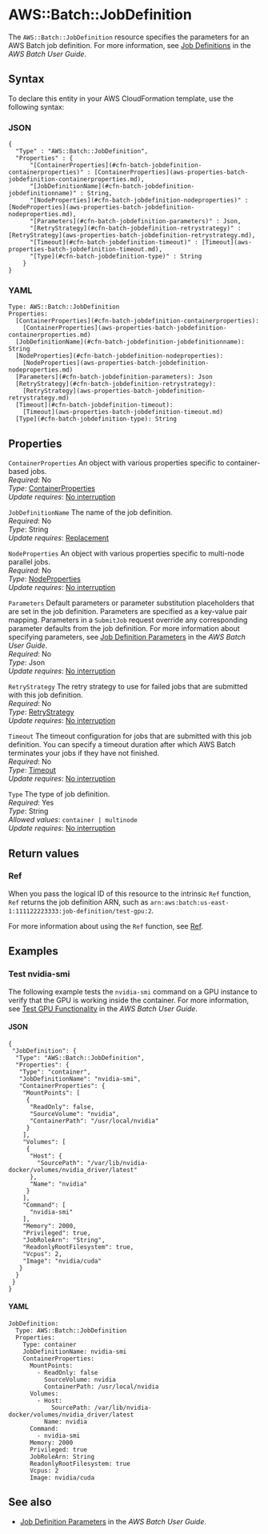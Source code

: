 # AWS::Batch::JobDefinition<a name="aws-resource-batch-jobdefinition"></a>

The `AWS::Batch::JobDefinition` resource specifies the parameters for an AWS Batch job definition\. For more information, see [Job Definitions](https://docs.aws.amazon.com/batch/latest/userguide/job_definitions.html) in the *AWS Batch User Guide*\.

## Syntax<a name="aws-resource-batch-jobdefinition-syntax"></a>

To declare this entity in your AWS CloudFormation template, use the following syntax:

### JSON<a name="aws-resource-batch-jobdefinition-syntax.json"></a>

```
{
  "Type" : "AWS::Batch::JobDefinition",
  "Properties" : {
      "[ContainerProperties](#cfn-batch-jobdefinition-containerproperties)" : [ContainerProperties](aws-properties-batch-jobdefinition-containerproperties.md),
      "[JobDefinitionName](#cfn-batch-jobdefinition-jobdefinitionname)" : String,
      "[NodeProperties](#cfn-batch-jobdefinition-nodeproperties)" : [NodeProperties](aws-properties-batch-jobdefinition-nodeproperties.md),
      "[Parameters](#cfn-batch-jobdefinition-parameters)" : Json,
      "[RetryStrategy](#cfn-batch-jobdefinition-retrystrategy)" : [RetryStrategy](aws-properties-batch-jobdefinition-retrystrategy.md),
      "[Timeout](#cfn-batch-jobdefinition-timeout)" : [Timeout](aws-properties-batch-jobdefinition-timeout.md),
      "[Type](#cfn-batch-jobdefinition-type)" : String
    }
}
```

### YAML<a name="aws-resource-batch-jobdefinition-syntax.yaml"></a>

```
Type: AWS::Batch::JobDefinition
Properties: 
  [ContainerProperties](#cfn-batch-jobdefinition-containerproperties): 
    [ContainerProperties](aws-properties-batch-jobdefinition-containerproperties.md)
  [JobDefinitionName](#cfn-batch-jobdefinition-jobdefinitionname): String
  [NodeProperties](#cfn-batch-jobdefinition-nodeproperties): 
    [NodeProperties](aws-properties-batch-jobdefinition-nodeproperties.md)
  [Parameters](#cfn-batch-jobdefinition-parameters): Json
  [RetryStrategy](#cfn-batch-jobdefinition-retrystrategy): 
    [RetryStrategy](aws-properties-batch-jobdefinition-retrystrategy.md)
  [Timeout](#cfn-batch-jobdefinition-timeout): 
    [Timeout](aws-properties-batch-jobdefinition-timeout.md)
  [Type](#cfn-batch-jobdefinition-type): String
```

## Properties<a name="aws-resource-batch-jobdefinition-properties"></a>

`ContainerProperties`  <a name="cfn-batch-jobdefinition-containerproperties"></a>
An object with various properties specific to container\-based jobs\.  
*Required*: No  
*Type*: [ContainerProperties](aws-properties-batch-jobdefinition-containerproperties.md)  
*Update requires*: [No interruption](https://docs.aws.amazon.com/AWSCloudFormation/latest/UserGuide/using-cfn-updating-stacks-update-behaviors.html#update-no-interrupt)

`JobDefinitionName`  <a name="cfn-batch-jobdefinition-jobdefinitionname"></a>
The name of the job definition\.  
*Required*: No  
*Type*: String  
*Update requires*: [Replacement](https://docs.aws.amazon.com/AWSCloudFormation/latest/UserGuide/using-cfn-updating-stacks-update-behaviors.html#update-replacement)

`NodeProperties`  <a name="cfn-batch-jobdefinition-nodeproperties"></a>
An object with various properties specific to multi\-node parallel jobs\.  
*Required*: No  
*Type*: [NodeProperties](aws-properties-batch-jobdefinition-nodeproperties.md)  
*Update requires*: [No interruption](https://docs.aws.amazon.com/AWSCloudFormation/latest/UserGuide/using-cfn-updating-stacks-update-behaviors.html#update-no-interrupt)

`Parameters`  <a name="cfn-batch-jobdefinition-parameters"></a>
Default parameters or parameter substitution placeholders that are set in the job definition\. Parameters are specified as a key\-value pair mapping\. Parameters in a `SubmitJob` request override any corresponding parameter defaults from the job definition\. For more information about specifying parameters, see [Job Definition Parameters](https://docs.aws.amazon.com/batch/latest/userguide/job_definition_parameters.html) in the *AWS Batch User Guide*\.  
*Required*: No  
*Type*: Json  
*Update requires*: [No interruption](https://docs.aws.amazon.com/AWSCloudFormation/latest/UserGuide/using-cfn-updating-stacks-update-behaviors.html#update-no-interrupt)

`RetryStrategy`  <a name="cfn-batch-jobdefinition-retrystrategy"></a>
The retry strategy to use for failed jobs that are submitted with this job definition\.  
*Required*: No  
*Type*: [RetryStrategy](aws-properties-batch-jobdefinition-retrystrategy.md)  
*Update requires*: [No interruption](https://docs.aws.amazon.com/AWSCloudFormation/latest/UserGuide/using-cfn-updating-stacks-update-behaviors.html#update-no-interrupt)

`Timeout`  <a name="cfn-batch-jobdefinition-timeout"></a>
The timeout configuration for jobs that are submitted with this job definition\. You can specify a timeout duration after which AWS Batch terminates your jobs if they have not finished\.  
*Required*: No  
*Type*: [Timeout](aws-properties-batch-jobdefinition-timeout.md)  
*Update requires*: [No interruption](https://docs.aws.amazon.com/AWSCloudFormation/latest/UserGuide/using-cfn-updating-stacks-update-behaviors.html#update-no-interrupt)

`Type`  <a name="cfn-batch-jobdefinition-type"></a>
The type of job definition\.  
*Required*: Yes  
*Type*: String  
*Allowed values*: `container | multinode`  
*Update requires*: [No interruption](https://docs.aws.amazon.com/AWSCloudFormation/latest/UserGuide/using-cfn-updating-stacks-update-behaviors.html#update-no-interrupt)

## Return values<a name="aws-resource-batch-jobdefinition-return-values"></a>

### Ref<a name="aws-resource-batch-jobdefinition-return-values-ref"></a>

When you pass the logical ID of this resource to the intrinsic `Ref` function, `Ref` returns the job definition ARN, such as `arn:aws:batch:us-east-1:111122223333:job-definition/test-gpu:2`\.

For more information about using the `Ref` function, see [Ref](https://docs.aws.amazon.com/AWSCloudFormation/latest/UserGuide/intrinsic-function-reference-ref.html)\.

## Examples<a name="aws-resource-batch-jobdefinition--examples"></a>

### Test nvidia\-smi<a name="aws-resource-batch-jobdefinition--examples--Test_nvidia-smi"></a>

The following example tests the `nvidia-smi` command on a GPU instance to verify that the GPU is working inside the container\. For more information, see [Test GPU Functionality](https://docs.aws.amazon.com/batch/latest/userguide/example-job-definitions.html#example-test-gpu) in the *AWS Batch User Guide*\.

#### JSON<a name="aws-resource-batch-jobdefinition--examples--Test_nvidia-smi--json"></a>

```
{
 "JobDefinition": {
  "Type": "AWS::Batch::JobDefinition",
  "Properties": {
   "Type": "container",
   "JobDefinitionName": "nvidia-smi",
   "ContainerProperties": {
    "MountPoints": [
     {
      "ReadOnly": false,
      "SourceVolume": "nvidia",
      "ContainerPath": "/usr/local/nvidia"
     }
    ],
    "Volumes": [
     {
      "Host": {
        "SourcePath": "/var/lib/nvidia-docker/volumes/nvidia_driver/latest"
      },
      "Name": "nvidia"
     }
    ],
    "Command": [
      "nvidia-smi"
    ],
    "Memory": 2000,
    "Privileged": true,
    "JobRoleArn": "String",
    "ReadonlyRootFilesystem": true,
    "Vcpus": 2,
    "Image": "nvidia/cuda"
   }
  }
 }
}
```

#### YAML<a name="aws-resource-batch-jobdefinition--examples--Test_nvidia-smi--yaml"></a>

```
JobDefinition:
  Type: AWS::Batch::JobDefinition
  Properties:
    Type: container
    JobDefinitionName: nvidia-smi
    ContainerProperties:
      MountPoints:
        - ReadOnly: false
          SourceVolume: nvidia
          ContainerPath: /usr/local/nvidia
      Volumes:
        - Host:
            SourcePath: /var/lib/nvidia-docker/volumes/nvidia_driver/latest
          Name: nvidia
      Command:
        - nvidia-smi
      Memory: 2000
      Privileged: true
      JobRoleArn: String
      ReadonlyRootFilesystem: true
      Vcpus: 2
      Image: nvidia/cuda
```

## See also<a name="aws-resource-batch-jobdefinition--seealso"></a>
+  [Job Definition Parameters](https://docs.aws.amazon.com/batch/latest/userguide/job_definition_parameters.html) in the *AWS Batch User Guide*\.